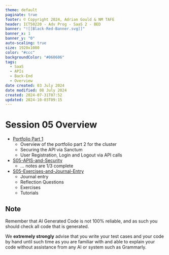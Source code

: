 ```yaml
---
theme: default
paginate: true
footer: © Copyright 2024, Adrian Gould & NM TAFE
header: ICT50220 - Adv Prog - SaaS 2 - BED
banner: "![[Black-Red-Banner.svg]]"
banner_x: 1
banner_y: "0"
auto-scaling: true
size: 1920x1080
color: "#ccc"
backgroundColor: "#060606"
tags:
  - SaaS
  - APIs
  - Back-End
  - Overview
date created: 03 July 2024
date modified: 08 July 2024
created: 2024-07-31T07:52
updated: 2024-10-03T09:15
---
```


# Session 05 Overview

- [Portfolio Part 1](S04-Portfolio-Work.md)
	- Overview of the portfolio part 2 for the cluster
	- Securing the API via Sanctum
	- User Registration, Login and Logout via API calls
- [S05-APIS-and-Security](S05-APIS-and-Security.md)
	- ... notes are 1/3 complete
- [S05-Exercises-and-Journal-Entry](S05-Exercises-and-Journal-Entry.md)
	- Journal entry
	- Reflection Questions
	- Exercises
	- Tutorials




## Note

Remember that AI Generated Code is not 100% reliable, and as such you should check all code that is generated.

We **extremely strongly** advise that you write your test cases and your code by hand until such time as you are familiar with and able to explain your code without assistance from any AI or system such as Grammarly.
